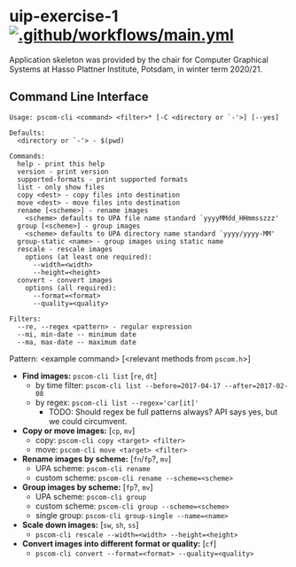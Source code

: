 # uip-exercise-1 [![.github/workflows/main.yml](https://github.com/LinqLover/uip-exercise-1/workflows/.github/workflows/main.yml/badge.svg)](https://github.com/LinqLover/uip-exercise-1/actions?query=workflow%3A.github%2Fworkflows%2Fmain.yml)

Application skeleton was provided by the chair for Computer Graphical Systems at Hasso Plattner Institute, Potsdam, in winter term 2020/21.

## Command Line Interface

```
Usage: pscom-cli <command> <filter>* [-C <directory or `-'>] [--yes]

Defaults:
  <directory or `-'> - $(pwd)

Commands:
  help - print this help
  version - print version
  supported-formats - print supported formats
  list - only show files
  copy <dest> - copy files into destination
  move <dest> - move files into destination
  rename [<scheme>] - rename images
    <scheme> defaults to UPA file name standard `yyyyMMdd_HHmmsszzz'
  group [<scheme>] - group images
    <scheme> defaults to UPA directory name standard `yyyy/yyyy-MM'
  group-static <name> - group images using static name
  rescale - rescale images
    options (at least one required):
      --width=<width>
      --height=<height>
  convert - convert images
    options (all required):
      --format=<format>
      --quality=<quality>

Filters:
  --re, --regex <pattern> - regular expression
  --mi, min-date -- minimum date
  --ma, max-date -- maximum date
```

Pattern: &lt;example command&gt; \[&lt;relevant methods from `pscom.h`&gt;\]

- **Find images:** `pscom-cli list` [`re`, `dt`]
  * by time filter: `pscom-cli list --before=2017-04-17 --after=2017-02-08`
  * by regex: `pscom-cli list --regex='car[it]'`
    + TODO: Should regex be full patterns always? API says yes, but we could circumvent.
- **Copy or move images:** [`cp`, `mv`]
  * copy: `pscom-cli copy <target> <filter>`
  * move: `pscom-cli move <target> <filter>`
- **Rename images by scheme:** [`fn`/`fp`?, `mv`]
  * UPA scheme: `pscom-cli rename`
  * custom scheme: `pscom-cli rename --scheme=<scheme>`
- **Group images by scheme:** [`fp`?, `mv`]
  * UPA scheme: `pscom-cli group`
  * custom scheme: `pscom-cli group --scheme=<scheme>`
  * single group: `pscom-cli group-single --name=<name>`
- **Scale down images:** [`sw`, `sh`, `ss`]
  * `pscom-cli rescale --width=<width> --height=<height>`
- **Convert images into different format or quality:** \[`cf`\]
  * `pscom-cli convert --format=<format> --quality=<quality>`
